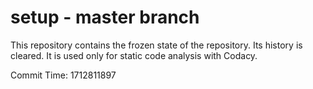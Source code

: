 # setup - master branch

This repository contains the frozen state of the repository.
Its history is cleared. It is used only for static code
analysis with Codacy.

Commit Time: 1712811897